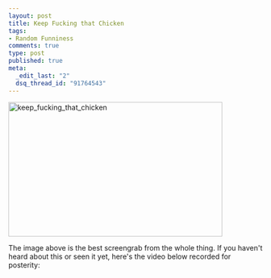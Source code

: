```yaml
--- 
layout: post
title: Keep Fucking that Chicken
tags: 
- Random Funniness
comments: true
type: post
published: true
meta: 
  _edit_last: "2"
  dsq_thread_id: "91764543"
---
```

<a href="http://brethorsting.com/blog/wp-content/uploads/2009/09/keep_fucking_that_chicken.jpg"><img src="http://brethorsting.com/blog/wp-content/uploads/2009/09/keep_fucking_that_chicken.jpg" alt="keep_fucking_that_chicken" title="keep_fucking_that_chicken" width="424" height="267" class="alignnone size-full wp-image-1311" /></a>

The image above is the best screengrab from the whole thing. If you haven't heard about this or seen it yet, here's the video below recorded for posterity:

<object width="425" height="344"><param name="movie" value="http://www.youtube.com/v/PdnXYWSa56w&hl=en&fs=1&"></param><param name="allowFullScreen" value="true"></param><param name="allowscriptaccess" value="always"></param><embed src="http://www.youtube.com/v/PdnXYWSa56w&hl=en&fs=1&" type="application/x-shockwave-flash" allowscriptaccess="always" allowfullscreen="true" width="425" height="344"></embed></object>
